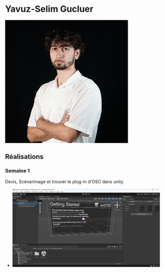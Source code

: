 # Yavuz-Selim Gucluer

 ![Yavuz](../medias/yavuz.png)

 ## Réalisations

 <!-- Une image par semaine de la réalisation dont tu es le plus fier avec une légende -->
### Semaine 1
Devis, Scénarimage et trouver le plug-in d'OSC dans unity
* ![S1 Plug-in Osc Unity](medias/osc_unity.png)
